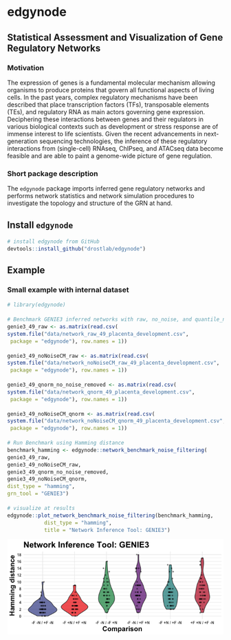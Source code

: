 # edgynode
## Statistical Assessment and Visualization of Gene Regulatory Networks

### Motivation

The expression of genes is a fundamental molecular mechanism allowing organisms to produce proteins that govern all functional aspects of living cells. In the past years, complex regulatory mechanisms have been described that place transcription factors (TFs), transposable elements (TEs), and regulatory RNA as main actors governing gene expression. Deciphering these interactions between genes and their regulators in various biological contexts such as development or stress response are of immense interest to life scientists. Given the recent advancements in next- generation sequencing technologies, the inference of these regulatory interactions from (single-cell) RNAseq, ChIPseq, and ATACseq data become feasible and are able to paint a genome-wide picture of gene regulation.

### Short package description

The `edgynode` package imports inferred gene regulatory networks and performs network statistics and network simulation procedures to investigate the topology and structure of the GRN at hand.

## Install `edgynode`

```r
# install edgynode from GitHub
devtools::install_github("drostlab/edgynode")
```

## Example

### Small example with internal dataset
```r
# library(edgynode)

# Benchmark GENIE3 inferred networks with raw, no_noise, and quantile_norm combinations
genie3_49_raw <- as.matrix(read.csv(
system.file("data/network_raw_49_placenta_development.csv",
 package = "edgynode"), row.names = 1))

genie3_49_noNoiseCM_raw <- as.matrix(read.csv(
system.file("data/network_noNoiseCM_raw_49_placenta_development.csv",
 package = "edgynode"), row.names = 1))

genie3_49_qnorm_no_noise_removed <- as.matrix(read.csv(
system.file("data/network_qnorm_49_placenta_development.csv",
 package = "edgynode"), row.names = 1))

genie3_49_noNoiseCM_qnorm <- as.matrix(read.csv(
system.file("data/network_noNoiseCM_qnorm_49_placenta_development.csv",
 package = "edgynode"), row.names = 1))

# Run Benchmark using Hamming distance
benchmark_hamming <- edgynode::network_benchmark_noise_filtering(
genie3_49_raw,
genie3_49_noNoiseCM_raw,
genie3_49_qnorm_no_noise_removed,
genie3_49_noNoiseCM_qnorm,
dist_type = "hamming",
grn_tool = "GENIE3")

# visualize at results
edgynode::plot_network_benchmark_noise_filtering(benchmark_hamming,
            dist_type = "hamming", 
            title = "Network Inference Tool: GENIE3")
```
![](img/Example_Fig1.png)